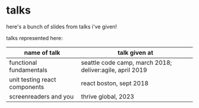# talks

here's a bunch of slides from talks i've given!

talks represented here:

| name of talk                  | talk given at                                                       |
| ----------------------------- | ------------------------------------------------------------------- |
| functional fundamentals       | seattle code camp, march 2018; deliver:agile, april 2019            |
| unit testing react components | react boston, sept 2018                                             |
| screenreaders and you         | thrive global, 2023                                                 |
